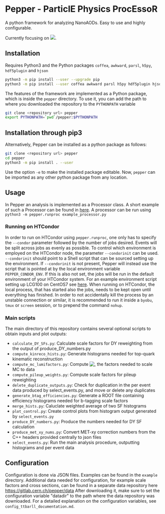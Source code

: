 # Pepper - ParticlE Physics ProcEssoR
A python framework for analyzing NanoAODs. Easy to use and highly configurable.

Currently focusing on <img src="https://latex.codecogs.com/gif.latex?\mathrm{t\bar{t}}\rightarrow\mathrm{ll\nu\nu}" />.

## Installation
Requires Python3 and the Python packages `coffea`, `awkward`, `parsl`, `h5py`, `hdf5plugin` and `hjson`

```sh
python3 -m pip install --user --upgrade pip
python3 -m pip install --user coffea awkward parsl h5py hdf5plugin hjson
```

The features of the framework are implemented as a Python package, which is inside the `pepper` directory. To use it, you can add the path to where you downloaded the repository to the `PYTHONPATH` variable

```sh
git clone <repository url> pepper
export PYTHONPATH=`pwd`/pepper:$PYTHONPATH
```

## Installation through pip3
Alternatively, Pepper can be installed as a python package as follows:
```sh
git clone <repository url> pepper
cd pepper
python3 -m pip install . --user
```
Use the option `-e` to make the installed package editable.
Now, `pepper` can be imported as any other python package from any location.



## Usage
In Pepper an analysis is implemented as a Processor class. A short example of such a Processor can be found in [here](example/example_processor.py). A processor can be run using `python3 -m pepper.runproc example_processor.py`

### Running on HTCondor
In order to run on HTCondor using `pepper.runproc`, one only has to specify the `--condor` parameter followed by the number of jobs desired. Events will be split across jobs as evenly as possible.
To control which environment is employed on the HTCondor node, the parameter `--condorinit` can be used. `--condorinit` should point to a Shell script that can be sourced setting up the environment. If `--condorinit` is not present, Pepper will instead use the script that is pointed at by the local environment variable `PEPPER_CONDOR_ENV`. If this is also not set, the jobs will be run in the default environment of your HTCondor system. For an example environment script setting up LCG100 on CentOS7 see [here](example/env_lcg100.sh).
When running on HTCondor, the local process, that has started also the jobs, needs to be kept open until everything has finished. In order to not accidentally kill the process by an unstable connection or similar, it is recommended to run it inside a `byobu`, `tmux` or `screen` session, or to prepend the command `nohup`.

### Main scripts
The main directory of this repository contains several optional scripts to obtain inputs and plot outputs:

 - `calculate_DY_SFs.py`: Calculate scale factors for DY reweighting from the output of produce_DY_numbers.py
 - `compute_kinreco_hists.py`: Generate histograms needed for top-quark kinematic reconstruction
 - `compute_mc_lumifactors.py`: Compute <img align="top" src="https://latex.codecogs.com/gif.latex?{\cal L}\sigma/\sum w_{\mathrm{gen}}" />, the factors needed to scale MC to data
 - `compute_pileup_weights.py`: Compute scale factors for pileup reweighting
 - `delete_duplicate_outputs.py`: Check for duplication in the per event data produced by select_events.py, and move or delete any duplicates
 - `generate_btag_efficiencies.py`: Generate a ROOT file containing efficiency histograms needed for b-tagging scale factors
 - `merge_hists.py`: Caluclate weighted average of two SF histograms
 - `plot_control.py`: Create control plots from histogram output generated by `select_events.py`
 - `produce_DY_numbers.py`: Produce the numbers needed for DY SF calculation
 - `produce_met_xy_nums.py`: Convert MET-xy correction numbers from the C++ headers provided centrally to json files
 - `select_events.py`: Run the main analysis procedure, outputting histograms and per event data



## Configuration
Configuration is done via JSON files. Examples can be found in the `example` directory. Additional data needed for configuration, for example scale factors and cross sections, can be found in a separate data repository here https://gitlab.cern.ch/pepper/data
After downloading it, make sure to set the configuration variable "datadir" to the path where the data repository was downloaded.
For a detailed explanation on the configuration variables, see `config_ttbarll_documentation.md`.
